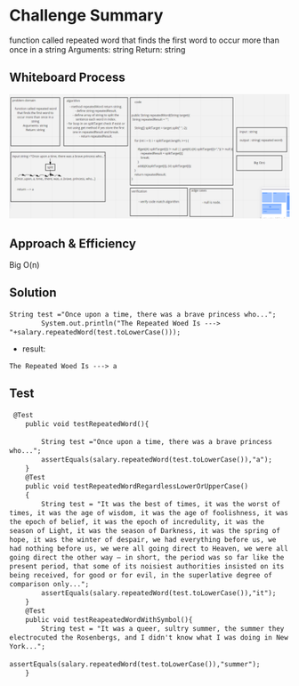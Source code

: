 # Challenge Summary
<!-- Description of the challenge -->

function called repeated word that finds the first word to occur more than once in a string
Arguments: string
Return: string


## Whiteboard Process
<!-- Embedded whiteboard image -->
![](challenge31.PNG)

## Approach & Efficiency
<!-- What approach did you take? Why? What is the Big O space/time for this approach? -->
Big O(n)

## Solution
<!-- Show how to run your code, and examples of it in action -->

```
String test ="Once upon a time, there was a brave princess who...";
        System.out.println("The Repeated Woed Is ---> "+salary.repeatedWord(test.toLowerCase()));
```

- result:
```
The Repeated Woed Is ---> a
```

## Test
```
 @Test
    public void testRepeatedWord(){

        String test ="Once upon a time, there was a brave princess who...";
        assertEquals(salary.repeatedWord(test.toLowerCase()),"a");
    }
    @Test
    public void testRepeatedWordRegardlessLowerOrUpperCase()
    {
        String test = "It was the best of times, it was the worst of times, it was the age of wisdom, it was the age of foolishness, it was the epoch of belief, it was the epoch of incredulity, it was the season of Light, it was the season of Darkness, it was the spring of hope, it was the winter of despair, we had everything before us, we had nothing before us, we were all going direct to Heaven, we were all going direct the other way – in short, the period was so far like the present period, that some of its noisiest authorities insisted on its being received, for good or for evil, in the superlative degree of comparison only...";
        assertEquals(salary.repeatedWord(test.toLowerCase()),"it");
    }
    @Test
    public void testReapeatedWordWithSymbol(){
        String test = "It was a queer, sultry summer, the summer they electrocuted the Rosenbergs, and I didn't know what I was doing in New York...";
        assertEquals(salary.repeatedWord(test.toLowerCase()),"summer");
    }
```